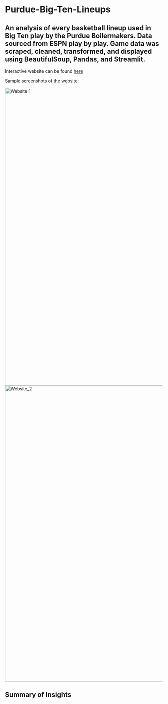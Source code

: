 # Purdue-Big-Ten-Lineups
## An analysis of every basketball lineup used in Big Ten play by the Purdue Boilermakers. Data sourced from ESPN play by play. Game data was scraped, cleaned, transformed, and displayed using BeautifulSoup, Pandas, and Streamlit.

Interactive website can be found [here](https://purdue-big-ten-lineups.streamlit.app/)

Sample screenshots of the website:

<img width="949" alt="Website_1" src="https://github.com/d-fuqua/Purdue-Big-Ten-Lineups/assets/68402521/b8bbfac4-3605-486e-bd6b-7bdd76d1ce45">

<img width="945" alt="Website_2" src="https://github.com/d-fuqua/Purdue-Big-Ten-Lineups/assets/68402521/7cb61a11-0be7-47d4-9183-5410805f47e7">

## Summary of Insights

